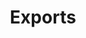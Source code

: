 ---
title: Exports
description: All client- & serversided exports included within this script.
navigation:
  icon: i-lucide-arrow-up-from-line
---